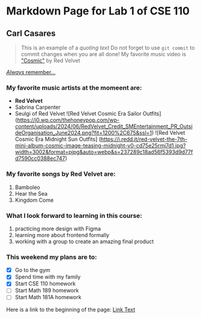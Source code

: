# Markdown Page for Lab 1 of CSE 110
## Carl Casares 
> This is an example of a *quoting text*
Do not forget to use `git commit` to commit changes when you are all done!
My favorite music video is ["Cosmic"](https://www.youtube.com/watch?v=FyG21rXCxlY) by Red Velvet 


[*Always* remember...](test.md)

### My favorite music artists at the momeent are:
- **Red Velvet**
- Sabrina Carpenter
- Seulgi of Red Velvet
![Red Velvet Cosmic Era Sailor Outfits] (https://i0.wp.com/thehoneypop.com/wp-content/uploads/2024/06/RedVelvet_Credit_SMEntertainment_PR_OutsideOrganisation_June2024.png?fit=1200%2C675&ssl=1)
![Red Velvet Cosmic Era Midnight Sun Outfits] (https://i.redd.it/red-velvet-the-7th-mini-album-cosmic-image-teasing-midnight-v0-cd75e25rmj7d1.jpg?width=3002&format=pjpg&auto=webp&s=237289c18ad56f5393d9d77fd7590cc0388ec747)

### My favorite songs by Red Velvet are:
1. Bamboleo
2. Hear the Sea
3. Kingdom Come

### What I look forward to learning in this course:
1. practicing more design with Figma
2. learning more about frontend formally
3. working with a group to create an amazing final product

### This weekend my plans are to:
- [x] Go to the gym
- [x] Spend time with my family
- [x] Start CSE 110 homework
- [ ] Start Math 189 homework
- [ ] Start Math 181A homework

Here is a link to the beginning of the page: [Link Text](#markdown-page-for-lab-1-of-cse-110)
